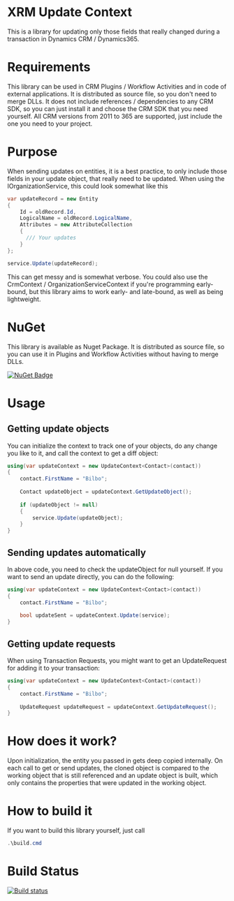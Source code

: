 # XRM Update Context
This is a library for updating only those fields that really changed during a transaction in Dynamics CRM / Dynamics365.

# Requirements
This library can be used in CRM Plugins / Workflow Activities and in code of external applications. It is distributed as source file, so you don't need to merge DLLs.
It does not include references / dependencies to any CRM SDK, so you can just install it and choose the CRM SDK that you need yourself.
All CRM versions from 2011 to 365 are supported, just include the one you need to your project.

# Purpose
When sending updates on entities, it is a best practice, to only include those fields in your update object, that really need to be updated.
When using the IOrganizationService, this could look somewhat like this

```C#
var updateRecord = new Entity
{
    Id = oldRecord.Id,
    LogicalName = oldRecord.LogicalName,
    Attributes = new AttributeCollection
    {
      /// Your updates
    }
};

service.Update(updateRecord);
```

This can get messy and is somewhat verbose. You could also use the CrmContext / OrganizationServiceContext if you're programming early-bound, but this library aims to work early- and late-bound, as well as being lightweight.

# NuGet
This library is available as Nuget Package. It is distributed as source file, so you can use it in Plugins and Workflow Activities without having to merge DLLs.

[![NuGet Badge](https://buildstats.info/nuget/Xrm.Oss.UpdateContext.Sources)](https://www.nuget.org/packages/Xrm.Oss.UpdateContext.Sources)

# Usage
## Getting update objects
You can initialize the context to track one of your objects, do any change you like to it, and call the context to get a diff object:

```C#
using(var updateContext = new UpdateContext<Contact>(contact))
{
    contact.FirstName = "Bilbo";
    
    Contact updateObject = updateContext.GetUpdateObject();
    
    if (updateObject != null)
    {
        service.Update(updateObject);
    }
}
```

## Sending updates automatically
In above code, you need to check the updateObject for null yourself. If you want to send an update directly, you can do the following:

```C#
using(var updateContext = new UpdateContext<Contact>(contact))
{
    contact.FirstName = "Bilbo";
    
    bool updateSent = updateContext.Update(service);
}
```

## Getting update requests
When using Transaction Requests, you might want to get an UpdateRequest for adding it to your transaction:

```C#
using(var updateContext = new UpdateContext<Contact>(contact))
{
    contact.FirstName = "Bilbo";
    
    UpdateRequest updateRequest = updateContext.GetUpdateRequest();
}
```

# How does it work?
Upon initialization, the entity you passed in gets deep copied internally.
On each call to get or send updates, the cloned object is compared to the working object that is still referenced and an update object is built, which only contains the properties that were updated in the working object.

# How to build it
If you want to build this library yourself, just call 

```PowerShell
.\build.cmd
```

# Build Status
[![Build status](https://ci.appveyor.com/api/projects/status/bs2xbv46i34dsw8c?svg=true)](https://ci.appveyor.com/project/DigitalFlow/xrm-update-context)

